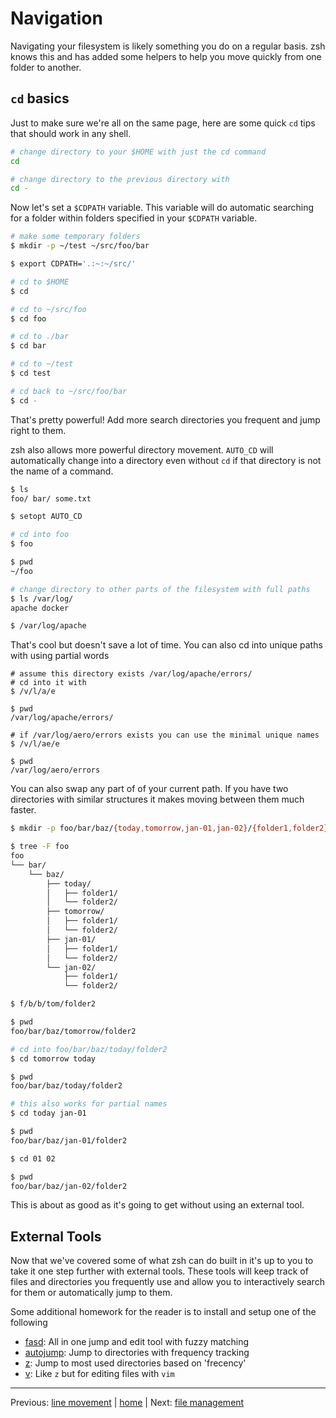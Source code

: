 # Navigation

Navigating your filesystem is likely something you do on a regular basis.
zsh knows this and has added some helpers to help you move quickly from one folder to another.

## `cd` basics

Just to make sure we're all on the same page, here are some quick `cd` tips that should work in any shell.

```bash
# change directory to your $HOME with just the cd command
cd

# change directory to the previous directory with
cd -
```

Now let's set a `$CDPATH` variable.
This variable will do automatic searching for a folder within folders specified in your `$CDPATH` variable.

```bash
# make some temporary folders
$ mkdir -p ~/test ~/src/foo/bar

$ export CDPATH='.:~:~/src/'

# cd to $HOME
$ cd

# cd to ~/src/foo
$ cd foo

# cd to ./bar
$ cd bar

# cd to ~/test
$ cd test

# cd back to ~/src/foo/bar
$ cd -
```

That's pretty powerful!
Add more search directories you frequent and jump right to them.

zsh also allows more powerful directory movement.
`AUTO_CD` will automatically change into a directory even without `cd` if that directory is not the name of a command.

```bash
$ ls
foo/ bar/ some.txt

$ setopt AUTO_CD

# cd into foo
$ foo

$ pwd
~/foo

# change directory to other parts of the filesystem with full paths
$ ls /var/log/
apache docker

$ /var/log/apache
```

That's cool but doesn't save a lot of time.
You can also cd into unique paths with using partial words

```
# assume this directory exists /var/log/apache/errors/
# cd into it with
$ /v/l/a/e

$ pwd
/var/log/apache/errors/

# if /var/log/aero/errors exists you can use the minimal unique names
$ /v/l/ae/e

$ pwd
/var/log/aero/errors
```

You can also swap any part of of your current path.
If you have two directories with similar structures it makes moving between them much faster.

```bash
$ mkdir -p foo/bar/baz/{today,tomorrow,jan-01,jan-02}/{folder1,folder2}

$ tree -F foo
foo
└── bar/
    └── baz/
        ├── today/
        │   ├── folder1/
        │   └── folder2/
        ├── tomorrow/
        │   ├── folder1/
        │   └── folder2/
        ├── jan-01/
        │   ├── folder1/
        │   └── folder2/
        └── jan-02/
            ├── folder1/
            └── folder2/

$ f/b/b/tom/folder2

$ pwd
foo/bar/baz/tomorrow/folder2

# cd into foo/bar/baz/today/folder2
$ cd tomorrow today

$ pwd
foo/bar/baz/today/folder2

# this also works for partial names
$ cd today jan-01

$ pwd
foo/bar/baz/jan-01/folder2

$ cd 01 02

$ pwd
foo/bar/baz/jan-02/folder2
```

This is about as good as it's going to get without using an external tool.

## External Tools

Now that we've covered some of what zsh can do built in it's up to you to take it one step further with external tools.
These tools will keep track of files and directories you frequently use and allow you to interactively search for them or automatically jump to them.

Some additional homework for the reader is to install and setup one of the following
* [fasd](https://github.com/clvv/fasd): All in one jump and edit tool with fuzzy matching
* [autojump](https://github.com/wting/autojump): Jump to directories with frequency tracking
* [z](https://github.com/rupa/z): Jump to most used directories based on 'frecency'
* [v](https://github.com/rupa/v): Like `z` but for editing files with `vim`

---

Previous: [line movement](line_movement.md) | [home](../../README.md) | Next: [file management](file_management.md)
